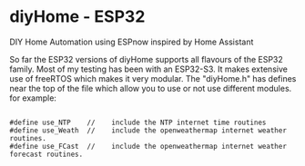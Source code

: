 # diyHome - ESP32
DIY Home Automation using ESPnow inspired by Home Assistant

So far the ESP32 versions of diyHome supports all flavours of the ESP32 family.  Most of my testing has been with an ESP32-S3.
It makes extensive use of freeRTOS which makes it very modular.  The "diyHome.h" has defines near the top of the file which allow you to use or not use different modules.   for example:

<code>
#define use_NTP    //    include the NTP internet time routines
#define use_Weath  //    include the openweathermap internet weather routines.
#define use_FCast  //    include the openweathermap internet weather forecast routines.
</code>
